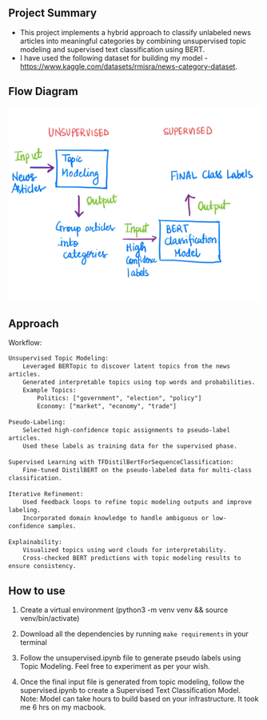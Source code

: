 ## Project Summary
* This project implements a hybrid approach to classify unlabeled news articles into meaningful categories by combining unsupervised topic modeling and supervised text classification using BERT. 
* I have used the following dataset for building my model - https://www.kaggle.com/datasets/rmisra/news-category-dataset.


## Flow Diagram

![Flow Diagram](https://github.com/iPrinka/text-classification/blob/main/flow_chart.jpg?raw=true)

## Approach

Workflow:

    Unsupervised Topic Modeling:
        Leveraged BERTopic to discover latent topics from the news articles.
        Generated interpretable topics using top words and probabilities.
        Example Topics:
            Politics: ["government", "election", "policy"]
            Economy: ["market", "economy", "trade"]

    Pseudo-Labeling:
        Selected high-confidence topic assignments to pseudo-label articles.
        Used these labels as training data for the supervised phase.

    Supervised Learning with TFDistilBertForSequenceClassification:
        Fine-tuned DistilBERT on the pseudo-labeled data for multi-class classification.

    Iterative Refinement:
        Used feedback loops to refine topic modeling outputs and improve labeling.
        Incorporated domain knowledge to handle ambiguous or low-confidence samples.

    Explainability:
        Visualized topics using word clouds for interpretability.
        Cross-checked BERT predictions with topic modeling results to ensure consistency.

## How to use

1. Create a virtual environment (python3 -m venv venv && source venv/bin/activate)

2. Download all the dependencies by running `make requirements` in your terminal

3. Follow the unsupervised.ipynb file to generate pseudo labels using Topic Modeling. Feel free to experiment as per your wish.

4. Once the final input file is generated from topic modeling, follow the supervised.ipynb to create a Supervised Text Classification Model. Note: Model can take hours to build based on your infrastructure. It took me 6 hrs on my macbook.
